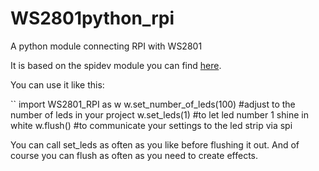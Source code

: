 # WS2801python_rpi
A python module connecting RPI with WS2801

It is based on the spidev module you can find [here](https://github.com/doceme/py-spidev).

You can use it like this:

``
import WS2801_RPI as w
w.set_number_of_leds(100)   #adjust to the number of leds in your project
w.set_leds(1)               #to let led number 1 shine in white
w.flush()                   #to communicate your settings to the led strip via spi


You can call set_leds as often as you like before flushing it out. And of course you can flush as often
as you need to create effects.
